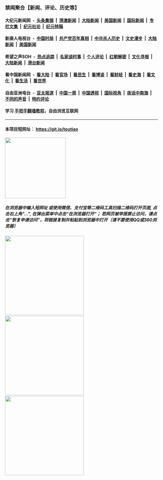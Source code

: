 ### 禁闻聚合【新闻、评论、历史等】

#### 大纪元新闻网 &nbsp;-&nbsp; [头条集锦](indexes/E头条集锦.md?t=12201422) &nbsp;|&nbsp; [港澳新闻](indexes/E港澳新闻.md?t=12201422)  &nbsp;|&nbsp; [大陆新闻](indexes/E大陆新闻.md?t=12201422) &nbsp;|&nbsp; [美国新闻](indexes/E美国新闻.md?t=12201422) &nbsp;|&nbsp; [国际新闻](indexes/E国际新闻.md?t=12201422) &nbsp;|&nbsp; [专栏文集](indexes/E专栏文集.md?t=12201422) &nbsp;|&nbsp; [纪元社论](indexes/E纪元社论.md?t=12201422) &nbsp;|&nbsp; [纪元特稿](indexes/E纪元特稿.md?t=12201422) 

#### 新唐人电视台 &nbsp;-&nbsp; [中国时局](indexes/N中国时局.md?t=12201422) &nbsp;|&nbsp; [共产党百年真相](indexes/N共产党百年真相.md?t=12201422) &nbsp;|&nbsp; [中共杀人历史](indexes/N中共杀人历史.md?t=12201422) &nbsp;|&nbsp; [文史漫步](indexes/N文史漫步.md?t=12201422) &nbsp;|&nbsp; [大陆新闻](indexes/N大陆新闻.md?t=12201422) &nbsp;|&nbsp; [美国新闻](indexes/N美国新闻.md?t=12201422)

#### 希望之声SOH &nbsp;-&nbsp; [热点追踪](indexes/H热点追踪.md?t=12201422) &nbsp;|&nbsp; [名家谈时事](indexes/H名家谈时事.md?t=12201422) &nbsp;|&nbsp; [个人评论](indexes/H个人评论.md?t=12201422)  &nbsp;|&nbsp; [红朝解密](indexes/H红朝解密.md?t=12201422) &nbsp;|&nbsp; [文化寻根](indexes/H文化寻根.md?t=12201422) &nbsp;|&nbsp; [大陆新闻](indexes/H大陆新闻.md?t=12201422) &nbsp;|&nbsp; [港台新闻](indexes/H港台新闻.md?t=12201422)

#### 看中国新闻网 &nbsp;-&nbsp; [看大陆](indexes/S看大陆.md?t=12201422) &nbsp;|&nbsp; [看官场](indexes/S看官场.md?t=12201422) &nbsp;|&nbsp; [看民生](indexes/S看民生.md?t=12201422)  &nbsp;|&nbsp; [看博谈](indexes/S看博谈.md?t=12201422) &nbsp;|&nbsp; [看财经](indexes/S看财经.md?t=12201422) &nbsp;|&nbsp; [看史海](indexes/S看史海.md?t=12201422) &nbsp;|&nbsp; [看文化](indexes/S看文化.md?t=12201422) &nbsp;|&nbsp; [看生活](indexes/S看生活.md?t=12201422) &nbsp;|&nbsp; [看世界](indexes/S看世界.md?t=12201422)

#### 自由亚洲电台 &nbsp;-&nbsp; [亚太报道](indexes/R亚太报道.md?t=12201422) &nbsp;|&nbsp; [中国一周](indexes/R中国一周.md?t=12201422) &nbsp;|&nbsp; [中国透视](indexes/R中国透视.md?t=12201422)  &nbsp;|&nbsp; [国际视角](indexes/R国际视角.md?t=12201422) &nbsp;|&nbsp; [夜话中南海](indexes/R夜话中南海.md?t=12201422) &nbsp;|&nbsp; [不同的声音](indexes/R不同的声音.md?t=12201422) &nbsp;|&nbsp; [特约评论](indexes/R特约评论.md?t=12201422)

#### 学习 [手把手翻墙教程](https://github.com/gfw-breaker/guides/wiki)，自由浏览互联网

----

#### 本项目短网址： https://git.io/toutiao
<img src="https://raw.githubusercontent.com/gfw-breaker/banned-news/master/scripts/img/qr.png" width="200px"/>  

##### 在浏览器中输入短网址 或使用微信、支付宝等二维码工具扫描二维码打开页面, 点击右上角"...", 在弹出菜单中点击“在浏览器打开”； 若网页被举报禁止访问，请点击“恢复申请访问”，将链接复制并粘贴到浏览器中打开（请不要使用QQ或360浏览器）

<img src="https://raw.githubusercontent.com/gfw-breaker/banned-news/master/scripts/img/1.png" width="260px"/> &nbsp; <img src="https://raw.githubusercontent.com/gfw-breaker/banned-news/master/scripts/img/2.png" width="260px"/> &nbsp; <img src="https://raw.githubusercontent.com/gfw-breaker/banned-news/master/scripts/img/3.png" width="260px"/>
